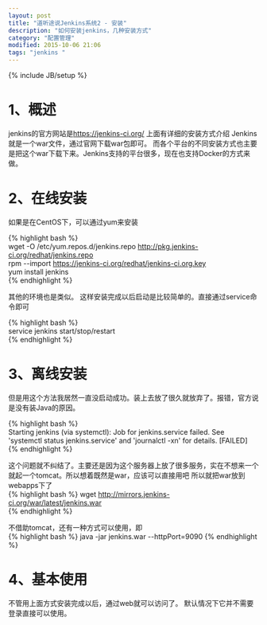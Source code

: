 ```yaml
---
layout: post
title: "道听途说Jenkins系统2 - 安装"
description: "如何安装jenkins，几种安装方式"
category: "配置管理"
modified: 2015-10-06 21:06
tags: "jenkins "
---
```

{% include JB/setup %}
# 1、概述
jenkins的官方网站是<https://jenkins-ci.org/> 上面有详细的安装方式介绍
Jenkins就是一个war文件，通过官网下载war包即可。
而各个平台的不同安装方式也主要是把这个war下载下来。Jenkins支持的平台很多，现在也支持Docker的方式来做。
# 2、在线安装
如果是在CentOS下，可以通过yum来安装

{% highlight bash %}    
 wget -O /etc/yum.repos.d/jenkins.repo http://pkg.jenkins-ci.org/redhat/jenkins.repo  
 rpm --import https://jenkins-ci.org/redhat/jenkins-ci.org.key  
 yum install jenkins  
 {% endhighlight %}  
 
 其他的环境也是类似。 
 这样安装完成以后启动是比较简单的。直接通过service命令即可
 
{% highlight bash %}    
 service jenkins start/stop/restart  
 {% endhighlight %} 
 
# 3、离线安装

但是用这个方法我居然一直没启动成功。装上去放了很久就放弃了。报错，官方说是没有装Java的原因。 
 
 {% highlight bash %}  
 Starting jenkins (via systemctl):  Job for jenkins.service failed. See 'systemctl status jenkins.service' and 'journalctl -xn' for details.
                                                           [FAILED]
                                                           {% endhighlight %}  

这个问题就不纠结了。主要还是因为这个服务器上放了很多服务，实在不想来一个就起一个tomcat。所以想着既然是war，应该可以直接用吧
所以就把war放到webapps下了  
 {% highlight bash %} 
wget http://mirrors.jenkins-ci.org/war/latest/jenkins.war  
{% endhighlight %}  

不借助tomcat，还有一种方式可以使用，即  
 {% highlight bash %} 
java -jar jenkins.war --httpPort=9090
{% endhighlight %}  

# 4、基本使用
不管用上面方式安装完成以后，通过web就可以访问了。
默认情况下它并不需要登录直接可以使用。
